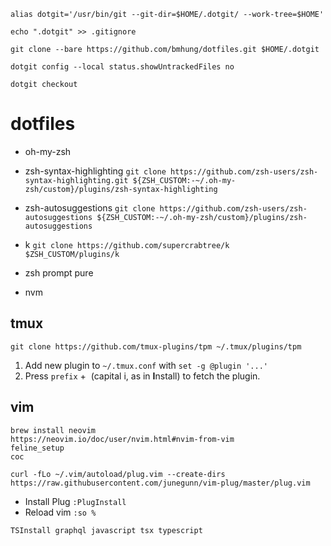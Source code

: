 `alias dotgit='/usr/bin/git --git-dir=$HOME/.dotgit/ --work-tree=$HOME'`

`echo ".dotgit" >> .gitignore`

`git clone --bare https://github.com/bmhung/dotfiles.git $HOME/.dotgit`

`dotgit config --local status.showUntrackedFiles no`

`dotgit checkout`

# dotfiles

- oh-my-zsh
- zsh-syntax-highlighting
```git clone https://github.com/zsh-users/zsh-syntax-highlighting.git ${ZSH_CUSTOM:-~/.oh-my-zsh/custom}/plugins/zsh-syntax-highlighting```
- zsh-autosuggestions
```git clone https://github.com/zsh-users/zsh-autosuggestions ${ZSH_CUSTOM:-~/.oh-my-zsh/custom}/plugins/zsh-autosuggestions```
- k
```git clone https://github.com/supercrabtree/k $ZSH_CUSTOM/plugins/k```
- zsh prompt pure

- nvm
  

## tmux

`git clone https://github.com/tmux-plugins/tpm ~/.tmux/plugins/tpm`

1. Add new plugin to `~/.tmux.conf` with `set -g @plugin '...'`
2. Press `prefix` +  (capital i, as in **I**nstall) to fetch the plugin.

## vim

```
brew install neovim
https://neovim.io/doc/user/nvim.html#nvim-from-vim
feline_setup
coc
```

```
curl -fLo ~/.vim/autoload/plug.vim --create-dirs https://raw.githubusercontent.com/junegunn/vim-plug/master/plug.vim
```

- Install Plug `:PlugInstall`
- Reload vim `:so %`

```
TSInstall graphql javascript tsx typescript
```
